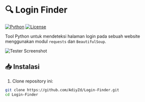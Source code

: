 # 🔍 Login Finder

[![Python](https://img.shields.io/badge/Python-3.8%2B-blue.svg)](https://www.python.org/)
[![License](https://img.shields.io/badge/License-MIT-green.svg)](https://opensource.org/licenses/MIT)

Tool Python untuk mendeteksi halaman login pada sebuah website menggunakan modul `requests` dan `BeautifulSoup`.

![Tester Screenshot](TESTER.png)

## 📥 Instalasi

1. Clone repository ini:
```bash
git clone https://github.com/AdiyZd/Login-Finder.git
cd Login-Finder
